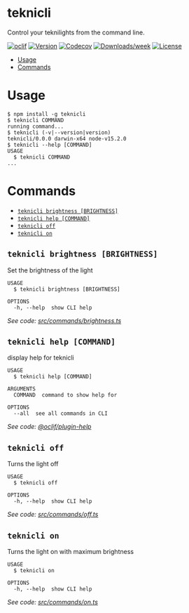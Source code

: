 teknicli
========

Control your teknilights from the command line.

[![oclif](https://img.shields.io/badge/cli-oclif-brightgreen.svg)](https://oclif.io)
[![Version](https://img.shields.io/npm/v/teknicli.svg)](https://npmjs.org/package/teknicli)
[![Codecov](https://codecov.io/gh/Addono/teknicli/branch/master/graph/badge.svg)](https://codecov.io/gh/Addono/teknicli)
[![Downloads/week](https://img.shields.io/npm/dw/teknicli.svg)](https://npmjs.org/package/teknicli)
[![License](https://img.shields.io/npm/l/teknicli.svg)](https://github.com/Addono/teknicli/blob/master/package.json)

<!-- toc -->
* [Usage](#usage)
* [Commands](#commands)
<!-- tocstop -->
# Usage
<!-- usage -->
```sh-session
$ npm install -g teknicli
$ teknicli COMMAND
running command...
$ teknicli (-v|--version|version)
teknicli/0.0.0 darwin-x64 node-v15.2.0
$ teknicli --help [COMMAND]
USAGE
  $ teknicli COMMAND
...
```
<!-- usagestop -->
# Commands
<!-- commands -->
* [`teknicli brightness [BRIGHTNESS]`](#teknicli-brightness-brightness)
* [`teknicli help [COMMAND]`](#teknicli-help-command)
* [`teknicli off`](#teknicli-off)
* [`teknicli on`](#teknicli-on)

## `teknicli brightness [BRIGHTNESS]`

Set the brightness of the light

```
USAGE
  $ teknicli brightness [BRIGHTNESS]

OPTIONS
  -h, --help  show CLI help
```

_See code: [src/commands/brightness.ts](https://github.com/Addono/teknicli/blob/v0.0.0/src/commands/brightness.ts)_

## `teknicli help [COMMAND]`

display help for teknicli

```
USAGE
  $ teknicli help [COMMAND]

ARGUMENTS
  COMMAND  command to show help for

OPTIONS
  --all  see all commands in CLI
```

_See code: [@oclif/plugin-help](https://github.com/oclif/plugin-help/blob/v3.2.0/src/commands/help.ts)_

## `teknicli off`

Turns the light off

```
USAGE
  $ teknicli off

OPTIONS
  -h, --help  show CLI help
```

_See code: [src/commands/off.ts](https://github.com/Addono/teknicli/blob/v0.0.0/src/commands/off.ts)_

## `teknicli on`

Turns the light on with maximum brightness

```
USAGE
  $ teknicli on

OPTIONS
  -h, --help  show CLI help
```

_See code: [src/commands/on.ts](https://github.com/Addono/teknicli/blob/v0.0.0/src/commands/on.ts)_
<!-- commandsstop -->
